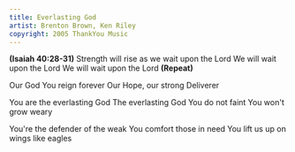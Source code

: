 ```yaml
---
title: Everlasting God
artist: Brenton Brown, Ken Riley
copyright: 2005 ThankYou Music
---
```


<strong>(Isaiah 40:28-31)</strong>
Strength will rise as we wait upon the Lord
We will wait upon the Lord
We will wait upon the Lord      <strong>(Repeat)</strong>

Our God You reign forever
Our Hope, our strong Deliverer

You are the everlasting God
The everlasting God
You do not faint You won't grow weary

You're the defender of the weak
You comfort those in need
You lift us up on wings like eagles

